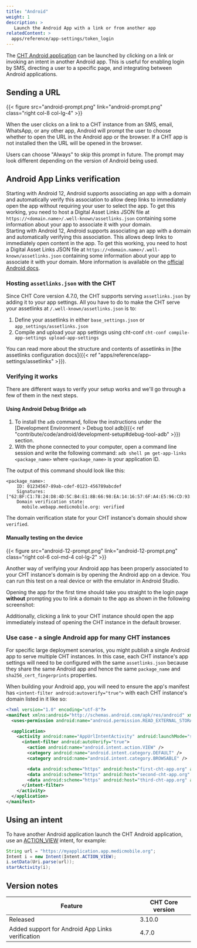 ```yaml
---
title: "Android"
weight: 1
description: >
   Launch the Android App with a link or from another app
relatedContent: >
  apps/reference/app-settings/token_login
---
```


The [CHT Android application](https://github.com/medic/cht-android) can be launched by clicking on a link or invoking an intent in another Android app. This is useful for enabling login by SMS, directing a user to a specific page, and integrating between Android applications.

## Sending a URL

{{< figure src="android-prompt.png" link="android-prompt.png" class="right col-8 col-lg-4" >}}

When the user clicks on a link to a CHT instance from an SMS, email, WhatsApp, or any other app, Android will prompt the user to choose whether to open the URL in the Android app or the browser. If a CHT app is not installed then the URL will be opened in the browser.

Users can choose "Always" to skip this prompt in future. The prompt may look different depending on the version of Android being used.

## Android App Links verification

Starting with Android 12, Android supports associating an app with a domain and automatically verify this association
to allow deep links to immediately open the app without requiring your user to select the app.
To get this working, you need to host a Digital Asset Links JSON file at `https://<domain.name>/.well-known/assetlinks.json`
containing some information about your app to associate it with your domain.  
Starting with Android 12, Android supports associating an app with a domain and automatically verifying this association. This allows deep links to immediately open content in the app. To get this working, you need to host a Digital Asset Links JSON file at `https://<domain.name>/.well-known/assetlinks.json` containing some information about your app to associate it with your domain.  More information is available on the [official Android docs](https://developer.android.com/training/app-links/verify-android-applinks).

### Hosting `assetlinks.json` with the CHT

Since CHT Core version 4.7.0, the CHT supports serving `assetlinks.json` by adding it to your app settings.
All you have to do to make the CHT serve your assetlinks at `/.well-known/assetlinks.json` is to:
1. Define your assetlinks in either `base_settings.json` or `app_settings/assetlinks.json`
2. Compile and upload your app settings using cht-conf `cht-conf compile-app-settings upload-app-settings`

You can read more about the structure and contents of assetlinks in [the assetlinks configuration docs]({{< ref "apps/reference/app-settings/assetlinks" >}}).

### Verifying it works

There are different ways to verify your setup works and we'll go through a few of them in the next steps.

#### Using Android Debug Bridge `adb`

1. To install the `adb` command, follow the instructions under the [Development Environment > Debug tool adb]({{< ref "contribute/code/android/development-setup#debug-tool-adb" >}}) section.
2. With the phone connected to your computer, open a command line session and write the following command: `adb shell pm get-app-links <package_name>` where `<package_name>` is your application ID.

The output of this command should look like this:
```
<package_name>:
    ID: 01234567-89ab-cdef-0123-456789abcdef
    Signatures: ["62:BF:C1:78:24:D8:4D:5C:B4:E1:8B:66:98:EA:14:16:57:6F:A4:E5:96:CD:93:81:B2:65:19:71:A7:80:EA:4D"]
    Domain verification state:
      mobile.webapp.medicmobile.org: verified
```

The domain verification state for your CHT instance's domain should show `verified`.

#### Manually testing on the device

{{< figure src="android-12-prompt.png" link="android-12-prompt.png" class="right col-6 col-md-4 col-lg-2" >}}

Another way of verifying your Android app has been properly associated to your CHT instance's domain is by opening
the Android app on a device. You can run this test on a real device or with the emulator in Android Studio.

Opening the app for the first time should take you straight to the login page __without__ prompting you to link a domain to the app as shown in the following screenshot:

Additionally, clicking a link to your CHT instance should open the app immediately instead of opening the CHT instance in the default browser.

### Use case - a single Android app for many CHT instances

For specific large deployment scenarios, you might publish a single Android app to serve multiple CHT instances.
In this case, each CHT instance's app settings will need to be configured with the same `assetlinks.json` because
they share the same Android app and hence the same `package_name` and `sha256_cert_fingerprints` properties.

When building your Android app, you will need to ensure the app's manifest has `<intent-filter android:autoverify="true">`
with each CHT instance's domain listed in it like so:

```xml
<?xml version="1.0" encoding="utf-8"?>
<manifest xmlns:android="http://schemas.android.com/apk/res/android" xmlns:tools="http://schemas.android.com/tools">
  <uses-permission android:name="android.permission.READ_EXTERNAL_STORAGE" tools:node="remove" />

  <application>
    <activity android:name="AppUrlIntentActivity" android:launchMode="singleInstance" android:exported="true">
      <intent-filter android:autoVerify="true">
        <action android:name="android.intent.action.VIEW" />
        <category android:name="android.intent.category.DEFAULT" />
        <category android:name="android.intent.category.BROWSABLE" />

        <data android:scheme="https" android:host="first-cht-app.org" android:pathPattern=".*"/>
        <data android:scheme="https" android:host="second-cht-app.org" android:pathPattern=".*"/>
        <data android:scheme="https" android:host="third-cht-app.org" android:pathPattern=".*"/>
      </intent-filter>
    </activity>
  </application>
</manifest>
```

## Using an intent

To have another Android application launch the CHT Android application, use an [ACTION_VIEW](https://developer.android.com/reference/android/content/Intent.html#ACTION_VIEW) intent, for example:

```java
String url = "https://myapplication.app.medicmobile.org";
Intent i = new Intent(Intent.ACTION_VIEW);
i.setData(Uri.parse(url));
startActivity(i);
```

## Version notes

| Feature                                          | CHT Core version |
|--------------------------------------------------|------------------|
| Released                                         | 3.10.0           |
| Added support for Android App Links verification | 4.7.0            |
